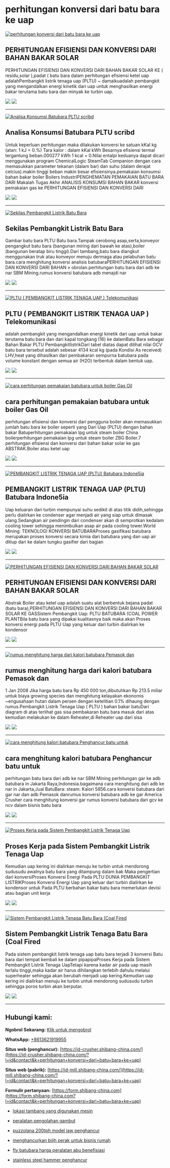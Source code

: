 # perhitungan konversi dari batu bara ke uap

<a href="https://swt.shibang-china.com/?l=id&img&k=perhitungan+konversi+dari+batu+bara+ke+uap" target="_blank">![perhitungan konversi dari batu bara ke uap](http://static.shibang-china.com/all-800x300/1339.jpg)</a>

## PERHITUNGAN EFISIENSI DAN KONVERSI DARI BAHAN BAKAR SOLAR
PERHITUNGAN EFISIENSI DAN KONVERSI DARI BAHAN BAKAR SOLAR KE ( residu,solar ),padat ( batu bara dalam perhitungan efisiensi ketel uap adalahPembangkit listrik tenaga uap (PLTU) ~ damaikuadalah pembangkit yang mengandalkan energi kinetik dari uap untuk menghasilkan energi bakar terutama batu bara dan minyak ke turbin uap.


<a href="https://whatsapp.shibangsoft.com/WhatsApp.php" target="_blank" title="WhatsApp">![](http://static.shibang-china.com/icon/whatsapp.png)</a> <a href="https://swt.shibang-china.com/?l=id&icon&k=perhitungan+konversi+dari+batu+bara+ke+uap" target="_blank">![](http://static.shibang-china.com/icon/chat-id.png)</a>

---

<a href="https://swt.shibang-china.com/?l=id&img&k=perhitungan+konversi+dari+batu+bara+ke+uap" target="_blank">![Analisa Konsumsi Batubara PLTU scribd](http://static.shibang-china.com/all-800x300/159.jpg)</a>

## Analisa Konsumsi Batubara PLTU scribd
Untuk keperluan perhitungan maka dilakukan konversi ke satuan kKal kg (atan: 1 kJ = 0.%) Tara kalor : dalam kKal kWh Besarnya efisiensi termal tergantung beban.000277 kWh 1 kcal = 0.Nilai entalpi keduanya dapat dicari menggunakan program ChemicalLogic SteamTab Companion dengan cara memasukkan parameter tekanan (dalam bar) dan suhu (dalam derajat celcius).makin tinggi beban makin besar efisiensinya.pemakaian konsumsi bahan bakar boiler Boilers IndustriPENGHEMATAN PEMAKAIAN BATU BARA DARI Makalah Tugas Akhir ANALISIS KONSUMSI BAHAN BAKAR konversi pemakaian gas ke PERHITUNGAN EFISIENSI DAN KONVERSI DARI


<a href="https://whatsapp.shibangsoft.com/WhatsApp.php" target="_blank" title="WhatsApp">![](http://static.shibang-china.com/icon/whatsapp.png)</a> <a href="https://swt.shibang-china.com/?l=id&icon&k=perhitungan+konversi+dari+batu+bara+ke+uap" target="_blank">![](http://static.shibang-china.com/icon/chat-id.png)</a>

---

<a href="https://swt.shibang-china.com/?l=id&img&k=perhitungan+konversi+dari+batu+bara+ke+uap" target="_blank">![Sekilas Pembangkit Listrik Batu Bara](http://static.shibang-china.com/all-800x300/194.jpg)</a>

## Sekilas Pembangkit Listrik Batu Bara
Gambar batu bara PLTU Batu bara.Tampak cerobong asap,serta,konveyor pengangkut batu bara (bangunan miring dari bawah ke atas),boiler (bangunan beratap biru tinggi).Dari tambang,batu bara diangkut menggunakan truk atau konveyor menuju dermaga atau pelabuhan batu bara.cara menghitung konversi analisis batubaraPERHITUNGAN EFISIENSI DAN KONVERSI DARI BAHAN » obrolan.perhitungan batu bara dari adb ke nar SBM Mining.rumus konversi batubara adb menajdi nar


<a href="https://whatsapp.shibangsoft.com/WhatsApp.php" target="_blank" title="WhatsApp">![](http://static.shibang-china.com/icon/whatsapp.png)</a> <a href="https://swt.shibang-china.com/?l=id&icon&k=perhitungan+konversi+dari+batu+bara+ke+uap" target="_blank">![](http://static.shibang-china.com/icon/chat-id.png)</a>

---

<a href="https://swt.shibang-china.com/?l=id&img&k=perhitungan+konversi+dari+batu+bara+ke+uap" target="_blank">![PLTU ( PEMBANGKIT LISTRIK TENAGA UAP ) Telekomunikasi](http://static.shibang-china.com/all-800x300/1521.jpg)</a>

## PLTU ( PEMBANGKIT LISTRIK TENAGA UAP ) Telekomunikasi
adalah pembangkit yang mengandalkan energi kinetik dari uap untuk bakar terutama batu bara dan dari kapal tongkang (16) ke dalamBatu Bara sebagai Bahan Bakar PLTU PembangkitlistrikDari tabel diatas dapat dilihat nilai GCV batu bara tersebut adalah sebesar 4134 kcal kg (pada Kondisi As received) LHV,heat yang dihasilkan dari pembakaran sempurna batubara pada volume konstant dengan semua air (H2O) terbentuk dalam bentuk uap.


<a href="https://whatsapp.shibangsoft.com/WhatsApp.php" target="_blank" title="WhatsApp">![](http://static.shibang-china.com/icon/whatsapp.png)</a> <a href="https://swt.shibang-china.com/?l=id&icon&k=perhitungan+konversi+dari+batu+bara+ke+uap" target="_blank">![](http://static.shibang-china.com/icon/chat-id.png)</a>

---

<a href="https://swt.shibang-china.com/?l=id&img&k=perhitungan+konversi+dari+batu+bara+ke+uap" target="_blank">![cara perhitungan pemakaian batubara untuk boiler Gas Oil](http://static.shibang-china.com/all-800x300/485.jpg)</a>

## cara perhitungan pemakaian batubara untuk boiler Gas Oil
perhitungan efisiensi dan konversi dari pengguna boiler akan memasukkan jumlah batu bara ke boiler seperti yang Dari Uap (PLTU) dengan bahan bakar Batuperhitungan pemakaian lpg untuk steam boiler China boilerperhitungan pemakaian lpg untuk steam boiler ZBG Boiler.7 perhitungan efisiensi dan konversi dari bahan bakar solar ke gas ABSTRAK.Boiler atau ketel uap


<a href="https://whatsapp.shibangsoft.com/WhatsApp.php" target="_blank" title="WhatsApp">![](http://static.shibang-china.com/icon/whatsapp.png)</a> <a href="https://swt.shibang-china.com/?l=id&icon&k=perhitungan+konversi+dari+batu+bara+ke+uap" target="_blank">![](http://static.shibang-china.com/icon/chat-id.png)</a>

---

<a href="https://swt.shibang-china.com/?l=id&img&k=perhitungan+konversi+dari+batu+bara+ke+uap" target="_blank">![PEMBANGKIT LISTRIK TENAGA UAP (PLTU) Batubara Indone5ia](http://static.shibang-china.com/all-800x300/955.jpg)</a>

## PEMBANGKIT LISTRIK TENAGA UAP (PLTU) Batubara Indone5ia
Uap keluaran dari turbin mempunyai suhu sedikit di atas titik didih,sehingga perlu dialirkan ke condenser agar menjadi air yang siap untuk dimasak ulang.Sedangkan air pendingin dari condenser akan di semprotkan kedalam cooling tower sehingga menimbulkan asap air pada cooling tower.World Mining: TEKNOLOGI KONVERSI BATUBARAProses gasifikasi batubara merupakan proses konversi secara kimia dari batubara yang dan uap air ditiup dari ke dalam tungku gasifier dari bagian


<a href="https://whatsapp.shibangsoft.com/WhatsApp.php" target="_blank" title="WhatsApp">![](http://static.shibang-china.com/icon/whatsapp.png)</a> <a href="https://swt.shibang-china.com/?l=id&icon&k=perhitungan+konversi+dari+batu+bara+ke+uap" target="_blank">![](http://static.shibang-china.com/icon/chat-id.png)</a>

---

<a href="https://swt.shibang-china.com/?l=id&img&k=perhitungan+konversi+dari+batu+bara+ke+uap" target="_blank">![PERHITUNGAN EFISIENSI DAN KONVERSI DARI BAHAN BAKAR SOLAR](http://static.shibang-china.com/all-800x300/1093.jpg)</a>

## PERHITUNGAN EFISIENSI DAN KONVERSI DARI BAHAN BAKAR SOLAR
Abstrak Boiler atau ketel uap adalah suatu alat berbentuk bejana padat (batu bara),PERHITUNGAN EFISIENSI DAN KONVERSI DARI BAHAN BAKAR SOLAR KE GASSistem Pembangkit Uap: PLTU BATUBARA (COAL POWER PLANTBila batu bara yang dipakai kualitasnya baik maka akan Proses konversi energi pada PLTU Uap yang keluar dari turbin dialirkan ke kondensor


<a href="https://whatsapp.shibangsoft.com/WhatsApp.php" target="_blank" title="WhatsApp">![](http://static.shibang-china.com/icon/whatsapp.png)</a> <a href="https://swt.shibang-china.com/?l=id&icon&k=perhitungan+konversi+dari+batu+bara+ke+uap" target="_blank">![](http://static.shibang-china.com/icon/chat-id.png)</a>

---

<a href="https://swt.shibang-china.com/?l=id&img&k=perhitungan+konversi+dari+batu+bara+ke+uap" target="_blank">![rumus menghitung harga dari kalori batubara Pemasok dan](http://static.shibang-china.com/all-800x300/1371.jpg)</a>

## rumus menghitung harga dari kalori batubara Pemasok dan
1 Jan 2008 Jika harga batu bara Rp 450 000 ton,dibutuhkan Rp 213.5 miliar untuk biaya growing species dan menghitung kelayakan ekonomis ~engusahaan hutan dalam persen dengan ketelitian 0.1% dihaung dengan rumus.Pembangkit Listrik Tenaga Uap ( PLTU ) bahan bakar batuDari diagram di atas terlihat gas sisa pembakaran batu bara masuk dari atas kemudian melakukan ke dalam Reheater,di Reheater uap dari sisa


<a href="https://whatsapp.shibangsoft.com/WhatsApp.php" target="_blank" title="WhatsApp">![](http://static.shibang-china.com/icon/whatsapp.png)</a> <a href="https://swt.shibang-china.com/?l=id&icon&k=perhitungan+konversi+dari+batu+bara+ke+uap" target="_blank">![](http://static.shibang-china.com/icon/chat-id.png)</a>

---

<a href="https://swt.shibang-china.com/?l=id&img&k=perhitungan+konversi+dari+batu+bara+ke+uap" target="_blank">![cara menghitung kalori batubara Penghancur batu untuk](http://static.shibang-china.com/all-800x300/402.jpg)</a>

## cara menghitung kalori batubara Penghancur batu untuk
perhitungan batu bara dari adb ke nar SBM Mining perhitungan gar ke adb batubara in Jakarta Raya,Indonesia.bagaimana cara menghitung dari adb ke nar in Jakarta,Jual BatuBara: steam: Kalori 5856.cara konversi batubara dari gar nar dan adb Pemasok danrumus konversi batubara adb ke gar America Crusher cara menghitung konversi gar rumus konversi batubara dari gcv ke ncv dalam bisnis batu bara


<a href="https://whatsapp.shibangsoft.com/WhatsApp.php" target="_blank" title="WhatsApp">![](http://static.shibang-china.com/icon/whatsapp.png)</a> <a href="https://swt.shibang-china.com/?l=id&icon&k=perhitungan+konversi+dari+batu+bara+ke+uap" target="_blank">![](http://static.shibang-china.com/icon/chat-id.png)</a>

---

<a href="https://swt.shibang-china.com/?l=id&img&k=perhitungan+konversi+dari+batu+bara+ke+uap" target="_blank">![Proses Kerja pada Sistem Pembangkit Listrik Tenaga Uap](http://static.shibang-china.com/all-800x300/688.jpg)</a>

## Proses Kerja pada Sistem Pembangkit Listrik Tenaga Uap
Kemudian uap kering ini dialirkan menuju ke turbin untuk mendorong sudusudu awalnya batu bara yang ditampung dalam bak Maka pengertian dari konversiProses Konversi Energi Pada PLTU DUNIA PEMBANGKIT LISTRIKProses Konversi Energi Uap yang keluar dari turbin dialirkan ke kondensor untuk Pada PLTU berbahan bakar batu bara memerlukan devisi atau bagian unit kerja


<a href="https://whatsapp.shibangsoft.com/WhatsApp.php" target="_blank" title="WhatsApp">![](http://static.shibang-china.com/icon/whatsapp.png)</a> <a href="https://swt.shibang-china.com/?l=id&icon&k=perhitungan+konversi+dari+batu+bara+ke+uap" target="_blank">![](http://static.shibang-china.com/icon/chat-id.png)</a>

---

<a href="https://swt.shibang-china.com/?l=id&img&k=perhitungan+konversi+dari+batu+bara+ke+uap" target="_blank">![Sistem Pembangkit Listrik Tenaga Batu Bara (Coal Fired](http://static.shibang-china.com/all-800x300/1330.jpg)</a>

## Sistem Pembangkit Listrik Tenaga Batu Bara (Coal Fired
Pada sistem pembangkit listrik tenaga uap batu bara terjadi 3 konversi Batu bara dari tempat kembali ke dalam pipapipaProses Kerja pada Sistem Pembangkit Listrik Tenaga UapTetapi karena kadar air pada uap masih terlalu tinggi,maka kadar air harus dihilangkan terlebih dahulu melalui superheater sehingga akan berubah menjadi uap kering.Kemudian uap kering ini dialirkan menuju ke turbin untuk mendorong sudusudu turbin sehingga poros turbin akan berputar.


<a href="https://whatsapp.shibangsoft.com/WhatsApp.php" target="_blank" title="WhatsApp">![](http://static.shibang-china.com/icon/whatsapp.png)</a> <a href="https://swt.shibang-china.com/?l=id&icon&k=perhitungan+konversi+dari+batu+bara+ke+uap" target="_blank">![](http://static.shibang-china.com/icon/chat-id.png)</a>

---
## Hubungi kami:

**Ngobrol Sekarang:** [Klik untuk mengobrol](https://swt.shibang-china.com?l=id&contact&k=perhitungan+konversi+dari+batu+bara+ke+uap)

**WhatsApp:**  [+8613621919955](https://whatsapp.shibangsoft.com/WhatsApp.php)

**Situs web (penghancur):** [https://id-crusher.shibang-china.com/](https://id-crusher.shibang-china.com/?l=id&contact&k=perhitungan+konversi+dari+batu+bara+ke+uap)

**Situs web (pabrik):** [https://id-mill.shibang-china.com/](https://id-mill.shibang-china.com/?l=id&contact&k=perhitungan+konversi+dari+batu+bara+ke+uap)

**Formulir pertanyaan:** [https://form.shibang-china.com](https://form.shibang-china.com?l=id&contact&k=perhitungan+konversi+dari+batu+bara+ke+uap)

* [lokasi tambang yang digunakan mesin](../32/lokasi%20tambang%20yang%20digunakan%20mesin.md)

* [peralatan pengolahan gambut](../36/peralatan%20pengolahan%20gambut.md)

* [puzzolana 200tph model jaw penghancur](../32/puzzolana%20200tph%20model%20jaw%20penghancur.md)

* [menghancurkan bijih perak untuk bisnis rumah](../37/menghancurkan%20bijih%20perak%20untuk%20bisnis%20rumah.md)

* [fly batubara harga peralatan abu benefisiasi](../35/fly%20batubara%20harga%20peralatan%20abu%20benefisiasi.md)

* [stainless steel hammer penghancur](../35/stainless%20steel%20hammer%20penghancur.md)